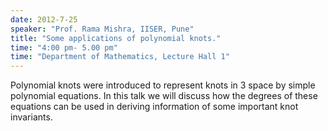 ```yaml
---
date: 2012-7-25
speaker: "Prof. Rama Mishra, IISER, Pune"
title: "Some applications of polynomial knots."
time: "4:00 pm- 5.00 pm" 
time: "Department of Mathematics, Lecture Hall 1"
---
```

Polynomial knots were introduced to represent knots
in 3 space by simple polynomial equations. In this talk we will
discuss how the degrees of these equations can be used in
deriving information of some important knot invariants.
